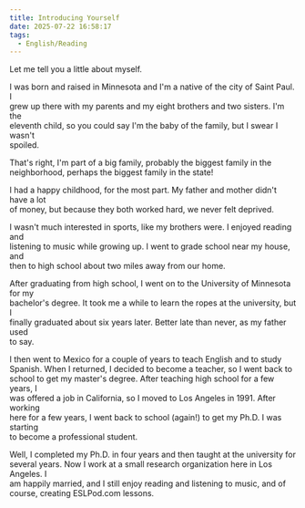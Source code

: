 ```yaml
---
title: Introducing Yourself
date: 2025-07-22 16:58:17
tags:
  - English/Reading
---
```

Let me tell you a little about myself.  

I was born and raised in Minnesota and I'm a native of the city of Saint Paul. I  
grew up there with my parents and my eight brothers and two sisters. I'm the  
eleventh child, so you could say I'm the baby of the family, but I swear I wasn't  
spoiled.  

That's right, I'm part of a big family, probably the biggest family in the  
neighborhood, perhaps the biggest family in the state!  

I had a happy childhood, for the most part. My father and mother didn't have a lot  
of money, but because they both worked hard, we never felt deprived.  

I wasn't much interested in sports, like my brothers were. I enjoyed reading and  
listening to music while growing up. I went to grade school near my house, and  
then to high school about two miles away from our home.  

After graduating from high school, I went on to the University of Minnesota for my  
bachelor's degree. It took me a while to learn the ropes at the university, but I  
finally graduated about six years later. Better late than never, as my father used  
to say.  

I then went to Mexico for a couple of years to teach English and to study  
Spanish. When I returned, I decided to become a teacher, so I went back to  
school to get my master's degree. After teaching high school for a few years, I  
was offered a job in California, so I moved to Los Angeles in 1991. After working  
here for a few years, I went back to school (again!) to get my Ph.D. I was starting  
to become a professional student.

Well, I completed my Ph.D. in four years and then taught at the university for  
several years. Now I work at a small research organization here in Los Angeles. I  
am happily married, and I still enjoy reading and listening to music, and of  
course, creating ESLPod.com lessons.
